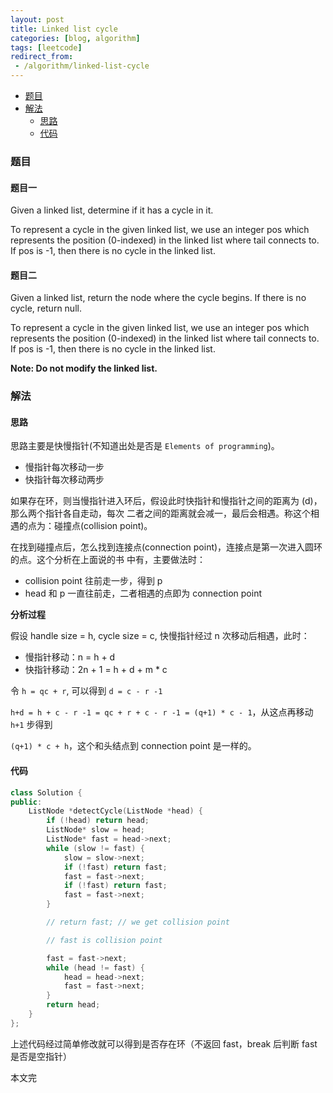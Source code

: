 ```yaml
---
layout: post
title: Linked list cycle
categories: [blog, algorithm]
tags: [leetcode]
redirect_from:
 - /algorithm/linked-list-cycle
---
```


+ [题目](#problem)
+ [解法](#solution)
  + [思路](#way)
  + [代码](#code)

<a id="problem"></a>

### 题目

#### 题目一

Given a linked list, determine if it has a cycle in it.

To represent a cycle in the given linked list, we use an integer pos which represents the position
(0-indexed) in the linked list where tail connects to. If pos is -1, then there is no cycle in the
linked list.

#### 题目二

Given a linked list, return the node where the cycle begins. If there is no cycle, return null.

To represent a cycle in the given linked list, we use an integer pos which represents the position
(0-indexed) in the linked list where tail connects to. If pos is -1, then there is no cycle in the
linked list.

**Note: Do not modify the linked list.**


<a id="solution"></a>

### 解法

<a id="way"></a>

#### 思路

思路主要是快慢指针(不知道出处是否是 `Elements of programming`)。

+ 慢指针每次移动一步
+ 快指针每次移动两步

如果存在环，则当慢指针进入环后，假设此时快指针和慢指针之间的距离为 (d)，那么两个指针各自走动，每次
二者之间的距离就会减一，最后会相遇。称这个相遇的点为：碰撞点(collision point)。

在找到碰撞点后，怎么找到连接点(connection point)，连接点是第一次进入圆环的点。这个分析在上面说的书
中有，主要做法时：

+ collision point 往前走一步，得到 p
+ head 和 p 一直往前走，二者相遇的点即为 connection point

**分析过程**

假设 handle size = h, cycle size = c, 快慢指针经过 n 次移动后相遇，此时：

+ 慢指针移动：n = h + d
+ 快指针移动：2n + 1 = h + d + m * c

令 `h = qc + r`, 可以得到 `d = c - r -1`

`h+d = h + c - r -1 = qc + r + c - r -1 = (q+1) * c - 1`，从这点再移动 `h+1` 步得到

`(q+1) * c + h`，这个和头结点到 connection point 是一样的。

<a id="code"></a>

#### 代码

```cpp
class Solution {
public:
    ListNode *detectCycle(ListNode *head) {
        if (!head) return head;
        ListNode* slow = head;
        ListNode* fast = head->next;
        while (slow != fast) {
            slow = slow->next;
            if (!fast) return fast;
            fast = fast->next;
            if (!fast) return fast;
            fast = fast->next;
        }

        // return fast; // we get collision point

        // fast is collision point

        fast = fast->next;
        while (head != fast) {
            head = head->next;
            fast = fast->next;
        }
        return head;
    }
};
```

上述代码经过简单修改就可以得到是否存在环（不返回 fast，break 后判断 fast 是否是空指针）

本文完
